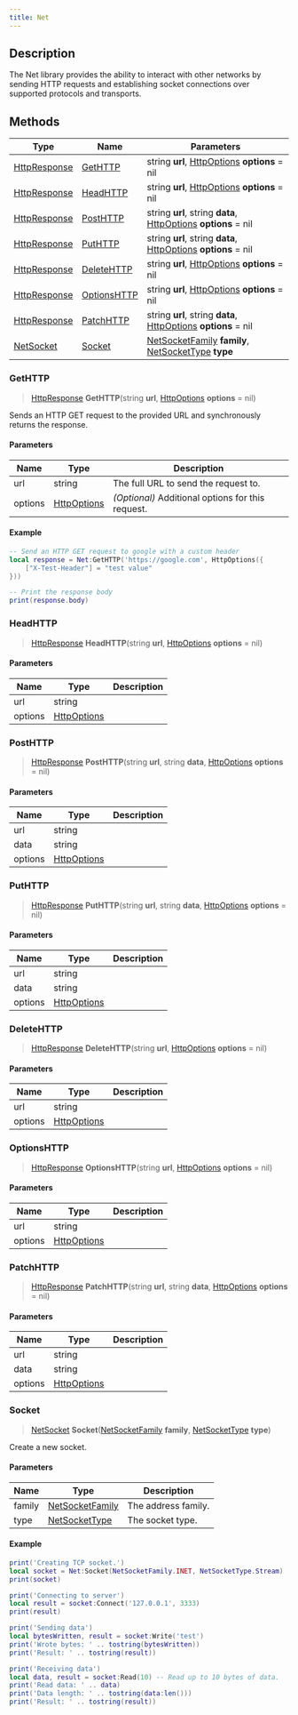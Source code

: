 ```yaml
---
title: Net
---
```

## Description

The Net library provides the ability to interact with other networks by sending HTTP requests and establishing socket connections over supported protocols and transports.

## Methods

| Type                                              | Name                        | Parameters                                                                                                                       |
| ------------------------------------------------- | --------------------------- | -------------------------------------------------------------------------------------------------------------------------------- |
| [HttpResponse](/vext/ref/shared/class/httpresponse) | [GetHTTP](#gethttp)         | string **url**, [HttpOptions](/vext/ref/shared/class/httpoptions) **options** = nil                                                |
| [HttpResponse](/vext/ref/shared/class/httpresponse) | [HeadHTTP](#headhttp)       | string **url**, [HttpOptions](/vext/ref/shared/class/httpoptions) **options** = nil                                                |
| [HttpResponse](/vext/ref/shared/class/httpresponse) | [PostHTTP](#posthttp)       | string **url**, string **data**, [HttpOptions](/vext/ref/shared/class/httpoptions) **options** = nil                               |
| [HttpResponse](/vext/ref/shared/class/httpresponse) | [PutHTTP](#puthttp)         | string **url**, string **data**, [HttpOptions](/vext/ref/shared/class/httpoptions) **options** = nil                               |
| [HttpResponse](/vext/ref/shared/class/httpresponse) | [DeleteHTTP](#deletehttp)   | string **url**, [HttpOptions](/vext/ref/shared/class/httpoptions) **options** = nil                                                |
| [HttpResponse](/vext/ref/shared/class/httpresponse) | [OptionsHTTP](#optionshttp) | string **url**, [HttpOptions](/vext/ref/shared/class/httpoptions) **options** = nil                                                |
| [HttpResponse](/vext/ref/shared/class/httpresponse) | [PatchHTTP](#patchhttp)     | string **url**, string **data**, [HttpOptions](/vext/ref/shared/class/httpoptions) **options** = nil                               |
| [NetSocket](/vext/ref/shared/class/netsocket)       | [Socket](#socket)           | [NetSocketFamily](/vext/ref/shared/class/netsocketfamily) **family**, [NetSocketType](/vext/ref/shared/class/netsockettype) **type** |

### GetHTTP

> [HttpResponse](/vext/ref/shared/class/httpresponse) **GetHTTP**(string **url**, [HttpOptions](/vext/ref/shared/class/httpoptions) **options** = nil)

Sends an HTTP GET request to the provided URL and synchronously returns the response.

#### Parameters

| Name    | Type                                            | Description                                       |
| ------- | ----------------------------------------------- | ------------------------------------------------- |
| url     | string                                          | The full URL to send the request to.              |
| options | [HttpOptions](/vext/ref/shared/class/httpoptions) | *(Optional)* Additional options for this request. |

#### Example

``` lua
-- Send an HTTP GET request to google with a custom header
local response = Net:GetHTTP('https://google.com', HttpOptions({
    ["X-Test-Header"] = "test value"
}))

-- Print the response body
print(response.body)
```

### HeadHTTP

> [HttpResponse](/vext/ref/shared/class/httpresponse) **HeadHTTP**(string **url**, [HttpOptions](/vext/ref/shared/class/httpoptions) **options** = nil)

#### Parameters

| Name    | Type                                            | Description |
| ------- | ----------------------------------------------- | ----------- |
| url     | string                                          |             |
| options | [HttpOptions](/vext/ref/shared/class/httpoptions) |             |

### PostHTTP

> [HttpResponse](/vext/ref/shared/class/httpresponse) **PostHTTP**(string **url**, string **data**, [HttpOptions](/vext/ref/shared/class/httpoptions) **options** = nil)

#### Parameters

| Name    | Type                                            | Description |
| ------- | ----------------------------------------------- | ----------- |
| url     | string                                          |             |
| data    | string                                          |             |
| options | [HttpOptions](/vext/ref/shared/class/httpoptions) |             |

### PutHTTP

> [HttpResponse](/vext/ref/shared/class/httpresponse) **PutHTTP**(string **url**, string **data**, [HttpOptions](/vext/ref/shared/class/httpoptions) **options** = nil)

#### Parameters

| Name    | Type                                            | Description |
| ------- | ----------------------------------------------- | ----------- |
| url     | string                                          |             |
| data    | string                                          |             |
| options | [HttpOptions](/vext/ref/shared/class/httpoptions) |             |

### DeleteHTTP

> [HttpResponse](/vext/ref/shared/class/httpresponse) **DeleteHTTP**(string **url**, [HttpOptions](/vext/ref/shared/class/httpoptions) **options** = nil)

#### Parameters

| Name    | Type                                            | Description |
| ------- | ----------------------------------------------- | ----------- |
| url     | string                                          |             |
| options | [HttpOptions](/vext/ref/shared/class/httpoptions) |             |

### OptionsHTTP

> [HttpResponse](/vext/ref/shared/class/httpresponse) **OptionsHTTP**(string **url**, [HttpOptions](/vext/ref/shared/class/httpoptions) **options** = nil)

#### Parameters

| Name    | Type                                            | Description |
| ------- | ----------------------------------------------- | ----------- |
| url     | string                                          |             |
| options | [HttpOptions](/vext/ref/shared/class/httpoptions) |             |

### PatchHTTP

> [HttpResponse](/vext/ref/shared/class/httpresponse) **PatchHTTP**(string **url**, string **data**, [HttpOptions](/vext/ref/shared/class/httpoptions) **options** = nil)

#### Parameters

| Name    | Type                                            | Description |
| ------- | ----------------------------------------------- | ----------- |
| url     | string                                          |             |
| data    | string                                          |             |
| options | [HttpOptions](/vext/ref/shared/class/httpoptions) |             |

### Socket

> [NetSocket](/vext/ref/shared/class/netsocket) **Socket**([NetSocketFamily](/vext/ref/shared/class/netsocketfamily) **family**, [NetSocketType](/vext/ref/shared/class/netsockettype) **type**)

Create a new socket.

#### Parameters

| Name   | Type                                                    | Description         |
| ------ | ------------------------------------------------------- | ------------------- |
| family | [NetSocketFamily](/vext/ref/shared/class/netsocketfamily) | The address family. |
| type   | [NetSocketType](/vext/ref/shared/class/netsockettype)     | The socket type.    |

#### Example

``` lua
print('Creating TCP socket.')
local socket = Net:Socket(NetSocketFamily.INET, NetSocketType.Stream)
print(socket)

print('Connecting to server')
local result = socket:Connect('127.0.0.1', 3333)
print(result)

print('Sending data')
local bytesWritten, result = socket:Write('test')
print('Wrote bytes: ' .. tostring(bytesWritten))
print('Result: ' .. tostring(result))

print('Receiving data')
local data, result = socket:Read(10) -- Read up to 10 bytes of data.
print('Read data: ' .. data)
print('Data length: ' .. tostring(data:len()))
print('Result: ' .. tostring(result))
```
